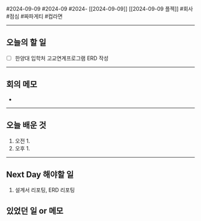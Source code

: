 #2024-09-09 #2024-09 #2024- [[2024-09-09]] [[2024-09-09 플젝]]
#회사 #점심 #짜파게티 #컵라면

---
## 오늘의 할 일
- [ ] 한양대 입학처 고교연계프로그램 ERD 작성
---
## 회의 메모
- 
---
## 오늘 배운 것
1. 오전
    1. 
2. 오후
    1. 
---
## Next Day 해야할 일
1. 설계서 리포팅, ERD 리포팅


## 있었던 일 or 메모